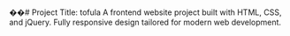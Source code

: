 ��#   Project Title: t o f u l a 
A frontend website project built with HTML, CSS, and jQuery. Fully responsive design tailored for modern web development.

 
 
